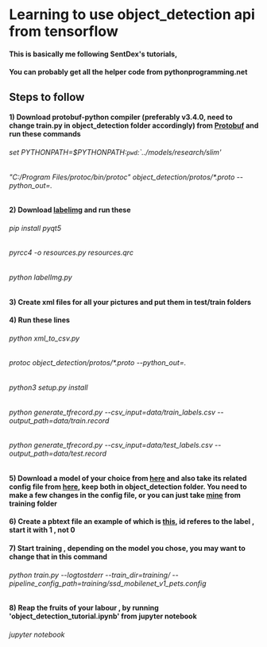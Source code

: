 # Learning to use object_detection api from tensorflow

#### This is basically me following SentDex's tutorials, 
#### You can probably get all the helper code from pythonprogramming.net

## Steps to follow

#### 1) Download protobuf-python compiler (preferably v3.4.0, need to change train.py in object_detection folder accordingly) from <a href = https://github.com/google/protobuf/releases/>Protobuf</a> and run these commands
###### set PYTHONPATH=$PYTHONPATH:`pwd`:`../models/research/slim'
######  "C:/Program Files/protoc/bin/protoc" object_detection/protos/*.proto --python_out=.

#### 2) Download <a href=https://github.com/tzutalin/labelImg>labelimg</a> and run these
###### pip install pyqt5
###### pyrcc4 -o resources.py resources.qrc
###### python labelImg.py

#### 3) Create xml files for all your pictures and put them in test/train folders

#### 4) Run these lines
###### python xml_to_csv.py
###### protoc object_detection/protos/*.proto --python_out=.
###### python3 setup.py install
###### python generate_tfrecord.py --csv_input=data/train_labels.csv --output_path=data/train.record
###### python generate_tfrecord.py --csv_input=data/test_labels.csv --output_path=data/test.record

#### 5) Download a model of your choice from <a href =https://github.com/tensorflow/models/blob/master/research/object_detection/g3doc/detection_model_zoo.md >here</a> and also take its related config file from <a href = https://github.com/tensorflow/models/tree/master/research/object_detection/samples/configs>here</a>, keep both in object_detection folder. You need to make a few changes in the config file, or you can just take <a href=https://github.com/ShubhamDebnath/Testing/blob/master/Object%20Detection/training/ssd_mobilenet_v1_coco.config>mine</a> from training folder

#### 6) Create a pbtext file an example of which is <a href = https://github.com/ShubhamDebnath/Testing/blob/master/Object%20Detection/training/duke_labels.pbtxt>this</a>, id referes to the label , start it with 1 , not 0

#### 7) Start training , depending on the model you chose, you may want to change that in this command
###### python train.py --logtostderr --train_dir=training/ --pipeline_config_path=training/ssd_mobilenet_v1_pets.config

#### 8) Reap the fruits of your labour , by running 'object_detection_tutorial.ipynb' from jupyter notebook
###### jupyter notebook
